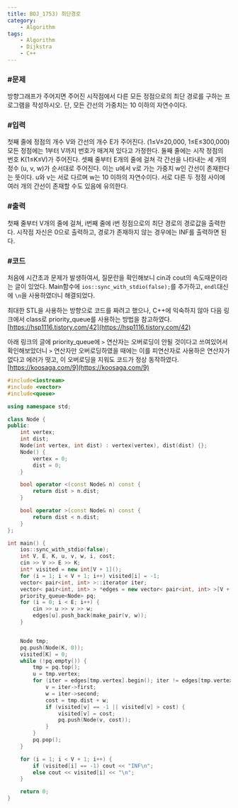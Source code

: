 ```yaml
---
title: BOJ_1753) 최단경로
category:
    - Algorithm
tags:
    - Algorithm
    - Dijkstra
    - C++
---
```



### #문제
방향그래프가 주어지면 주어진 시작점에서 다른 모든 정점으로의 최단 경로를 구하는 프로그램을 작성하시오. 단, 모든 간선의 가중치는 10 이하의 자연수이다.

### #입력
첫째 줄에 정점의 개수 V와 간선의 개수 E가 주어진다. (1≤V≤20,000, 1≤E≤300,000) 모든 정점에는 1부터 V까지 번호가 매겨져 있다고 가정한다. 둘째 줄에는 시작 정점의 번호 K(1≤K≤V)가 주어진다. 셋째 줄부터 E개의 줄에 걸쳐 각 간선을 나타내는 세 개의 정수 (u, v, w)가 순서대로 주어진다. 이는 u에서 v로 가는 가중치 w인 간선이 존재한다는 뜻이다. u와 v는 서로 다르며 w는 10 이하의 자연수이다. 서로 다른 두 정점 사이에 여러 개의 간선이 존재할 수도 있음에 유의한다.

### #출력
첫째 줄부터 V개의 줄에 걸쳐, i번째 줄에 i번 정점으로의 최단 경로의 경로값을 출력한다. 시작점 자신은 0으로 출력하고, 경로가 존재하지 않는 경우에는 INF를 출력하면 된다.

### #코드

처음에 시간초과 문제가 발생하여서, 질문란을 확인해보니 cin과 cout의 속도때문이라는 글이 있었다. Main함수에 `ios::sync_with_stdio(false);`를 추가하고, `endl`대신에 `\n`을 사용하였더니 해결되었다.

최대한 STL을 사용하는 방향으로 코드를 짜려고 했으나, C++에 익숙하지 않아 다음 링크에서 class로 priority_queue를 사용하는 방법을 참고하였다. [https://hsp1116.tistory.com/42](https://hsp1116.tistory.com/42)

아래 링크의 글에 priority_queue에 `>` 연산자는 오버로딩이 안될 것이다고 쓰여있어서 확인해보았더니 `>` 연산자만 오버로딩하였을 때에는 이를 피연산자로 사용하은 연산자가 없다고 에러가 떳고, 이 오버로딩을 지워도 코드가 정상 동작하였다.
[https://koosaga.com/9](https://koosaga.com/9)

```cpp
#include<iostream>
#include <vector>
#include<queue>

using namespace std;

class Node {
public:
	int vertex;
	int dist;
	Node(int vertex, int dist) : vertex(vertex), dist(dist) {};
	Node() {
		vertex = 0;
		dist = 0;
	}

	bool operator <(const Node& n) const {
		return dist > n.dist;
	}

	bool operator >(const Node& n) const {
		return dist < n.dist;
	}
};

int main() {
	ios::sync_with_stdio(false);
	int V, E, K, u, v, w, i, cost;
	cin >> V >> E >> K;
	int* visited = new int[V + 1]();
	for (i = 1; i < V + 1; i++) visited[i] = -1;
	vector< pair<int, int> >::iterator iter;
	vector< pair<int, int> > *edges = new vector< pair<int, int> >[V + 1];
	priority_queue<Node> pq;
	for (i = 0; i < E; i++) {
		cin >> u >> v >> w;
		edges[u].push_back(make_pair(v, w));
	}


	Node tmp;
	pq.push(Node(K, 0));
	visited[K] = 0;
	while (!pq.empty()) {
		tmp = pq.top();
		u = tmp.vertex;
		for (iter = edges[tmp.vertex].begin(); iter != edges[tmp.vertex].end(); iter++) {
			v = iter->first;
			w = iter->second;
			cost = tmp.dist + w;
			if (visited[v] == -1 || visited[v] > cost) {
				visited[v] = cost;
				pq.push(Node(v, cost));
			}
		}
		pq.pop();
	}

	for (i = 1; i < V + 1; i++) {
		if (visited[i] == -1) cout << "INF\n";
		else cout << visited[i] << "\n";
	}

	return 0;
}
```
